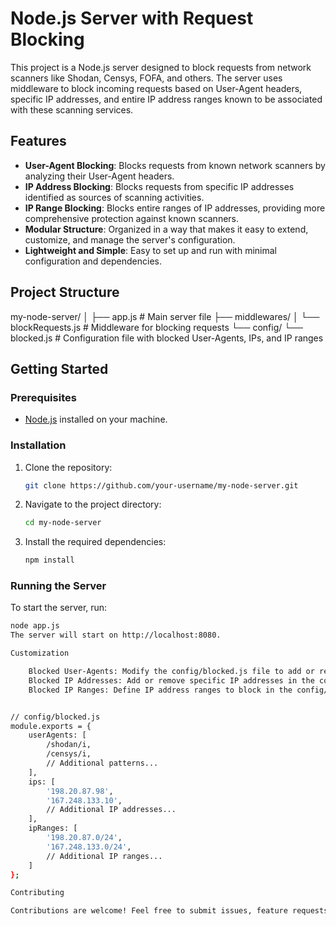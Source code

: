 # Node.js Server with Request Blocking

This project is a Node.js server designed to block requests from network scanners like Shodan, Censys, FOFA, and others. The server uses middleware to block incoming requests based on User-Agent headers, specific IP addresses, and entire IP address ranges known to be associated with these scanning services.

## Features

- **User-Agent Blocking**: Blocks requests from known network scanners by analyzing their User-Agent headers.
- **IP Address Blocking**: Blocks requests from specific IP addresses identified as sources of scanning activities.
- **IP Range Blocking**: Blocks entire ranges of IP addresses, providing more comprehensive protection against known scanners.
- **Modular Structure**: Organized in a way that makes it easy to extend, customize, and manage the server's configuration.
- **Lightweight and Simple**: Easy to set up and run with minimal configuration and dependencies.

## Project Structure

my-node-server/ 
│ 
├── app.js # Main server file 
├── middlewares/ 
│ └── blockRequests.js # Middleware for blocking requests 
└── config/ 
  └── blocked.js # Configuration file with blocked User-Agents, IPs, and IP ranges


## Getting Started

### Prerequisites

- [Node.js](https://nodejs.org/) installed on your machine.

### Installation

1. Clone the repository:
    ```bash
    git clone https://github.com/your-username/my-node-server.git
    ```
2. Navigate to the project directory:
    ```bash
    cd my-node-server
    ```
3. Install the required dependencies:
    ```bash
    npm install
    ```

### Running the Server

To start the server, run:

```bash
node app.js
The server will start on http://localhost:8080.

Customization

    Blocked User-Agents: Modify the config/blocked.js file to add or remove User-Agent patterns.
    Blocked IP Addresses: Add or remove specific IP addresses in the config/blocked.js file.
    Blocked IP Ranges: Define IP address ranges to block in the config/blocked.js file using CIDR notation (e.g., 198.20.87.0/24).


// config/blocked.js
module.exports = {
    userAgents: [
        /shodan/i,
        /censys/i,
        // Additional patterns...
    ],
    ips: [
        '198.20.87.98',
        '167.248.133.10',
        // Additional IP addresses...
    ],
    ipRanges: [
        '198.20.87.0/24',
        '167.248.133.0/24',
        // Additional IP ranges...
    ]
};

Contributing

Contributions are welcome! Feel free to submit issues, feature requests, or pull requests to help improve the project.
